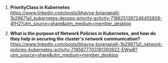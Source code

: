 1) **PriorityClass in Kubernetes** <br>
https://www.linkedin.com/posts/bhavya-bojanapalli-1b29671a1_kubernetes-devops-priority-activity-7186251397246455808-4fH2?utm_source=share&utm_medium=member_desktop

2) **What is the purpose of Network Policies in Kubernetes, and how do they help in securing the cluster's network communication?** <br>
 https://www.linkedin.com/posts/bhavya-bojanapalli-1b29671a1_network-policies-kubernetes-activity-7185877703181393922-EWwB?utm_source=share&utm_medium=member_desktop
